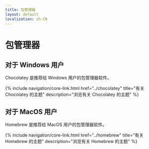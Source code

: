 ```yaml
---
title: 包管理器
layout: default
localization: zh-CN
---
```


# 包管理器

## 对于 Windows 用户

Chocolatey 是推荐给 Windows 用户的包管理器软件。

{% include navigation/core-link.html
    href="../chocolatey"
    title="有关 Chocolatey 的主题"
    description="浏览有关 Chocolatey 的主题"
%}

## 对于 MacOS 用户

Homebrew 是推荐给 MacOS 用户的包管理器软件。

{% include navigation/core-link.html
    href="../homebrew"
    title="有关 Homebrew 的主题"
    description="浏览有关 Homebrew 的主题"
%}
